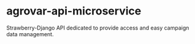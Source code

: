 # agrovar-api-microservice
Strawberry-Django API dedicated to provide access and easy campaign data management.
